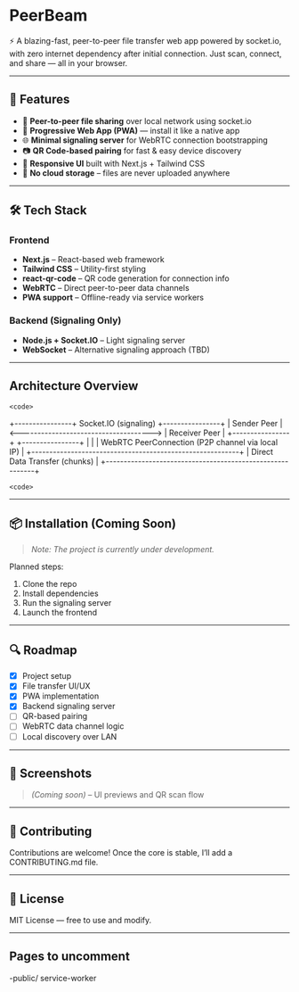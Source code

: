 # PeerBeam

⚡ A blazing-fast, peer-to-peer file transfer web app powered by socket.io, with zero internet dependency after initial connection. Just scan, connect, and share — all in your browser.

---

## 🚀 Features

- 📡 **Peer-to-peer file sharing** over local network using socket.io
- 📱 **Progressive Web App (PWA)** — install it like a native app
- 🌐 **Minimal signaling server** for WebRTC connection bootstrapping
- 📷 **QR Code-based pairing** for fast & easy device discovery
- 🎨 **Responsive UI** built with Next.js + Tailwind CSS
- 🔐 **No cloud storage** – files are never uploaded anywhere

---

## 🛠️ Tech Stack

### Frontend

- **Next.js** – React-based web framework
- **Tailwind CSS** – Utility-first styling
- **react-qr-code** – QR code generation for connection info
- **WebRTC** – Direct peer-to-peer data channels
- **PWA support** – Offline-ready via service workers

### Backend (Signaling Only)

- **Node.js + Socket.IO** – Light signaling server
- **WebSocket** – Alternative signaling approach (TBD)

---

## Architecture Overview

`<code>`

+----------------+ Socket.IO (signaling) +----------------+
| Sender Peer | <-------------------------------------> | Receiver Peer |
+----------------+ +----------------+
| |
| WebRTC PeerConnection (P2P channel via local IP) |
+----------------------------------------------------------+
| Direct Data Transfer (chunks) |
+----------------------------------------------------------+

`<code>`

---

## 📦 Installation (Coming Soon)

> _Note: The project is currently under development._

Planned steps:

1. Clone the repo
2. Install dependencies
3. Run the signaling server
4. Launch the frontend

---

## 🔍 Roadmap

- [x] Project setup
- [x] File transfer UI/UX
- [x] PWA implementation
- [x] Backend signaling server
- [ ] QR-based pairing
- [ ] WebRTC data channel logic
- [ ] Local discovery over LAN

---

## 📸 Screenshots

> _(Coming soon)_ – UI previews and QR scan flow

---

## 🤝 Contributing

Contributions are welcome! Once the core is stable, I’ll add a CONTRIBUTING.md file.

---

## 📄 License

MIT License — free to use and modify.


---

## Pages to uncomment

-public/ service-worker
